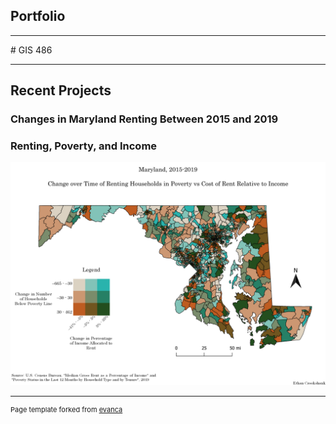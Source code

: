 ## Portfolio

---
<link type="text/css" rel="stylesheet" href="/style.css" />
# GIS 486 

---
## Recent Projects

### Changes in Maryland Renting Between 2015 and 2019


### Renting, Poverty, and Income
[<img src="Projects/Change_Over_Time_Maps/Map_Images/Bivariate_Rent_Map.png?raw=true"/>](/Projects/Change_Over_Time_Maps/Map_PDFs/Bivariate_Rent_Map.pdf)




---
<p style="font-size:11px">Page template forked from <a href="https://github.com/evanca/quick-portfolio">evanca</a></p>
<!-- Remove above link if you don't want to attibute -->
